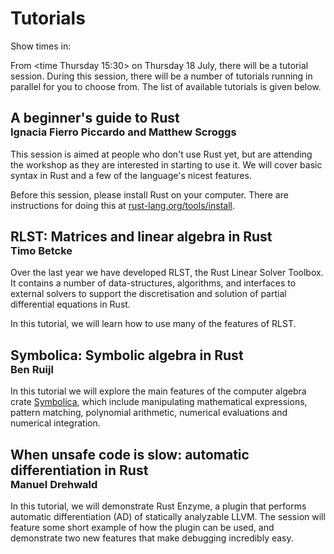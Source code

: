 # Tutorials

Show times in: <timeselector>

From <time Thursday 15:30> on Thursday 18 July, there will be a tutorial session.
During this session, there will be a number of tutorials running in parallel for you to choose
from. The list of available tutorials is given below.

<h2 style='margin-bottom:0px'>A beginner's guide to Rust</h2>
<h3 style='margin-top:0px'>Ignacia Fierro Piccardo and Matthew Scroggs</h3>

This session is aimed at people who don't use Rust yet, but are attending the workshop as they
are interested in starting to use it. We will cover basic syntax in Rust and a few of the language's
nicest features.

Before this session, please install Rust on your computer. There are instructions for doing
this at [rust-lang.org/tools/install](https://www.rust-lang.org/tools/install).

<h2 style='margin-bottom:0px'>RLST: Matrices and linear algebra in Rust</h2>
<h3 style='margin-top:0px'>Timo Betcke</h3>

Over the last year we have developed RLST, the Rust Linear Solver Toolbox. It contains a number of data-structures, algorithms, and interfaces
to external solvers to support the discretisation and solution of partial differential equations in Rust.

In this tutorial, we will learn how to use many of the features of RLST.

<h2 style='margin-bottom:0px'>Symbolica: Symbolic algebra in Rust</h2>
<h3 style='margin-top:0px'>Ben Ruijl</h3>

In this tutorial we will explore the main features of the computer algebra crate [Symbolica](https://crates.io/crates/symbolica), which
include manipulating mathematical expressions, pattern matching, polynomial arithmetic, numerical evaluations and numerical
integration.

<h2 style='margin-bottom:0px'>When unsafe code is slow: automatic differentiation in Rust</h2>
<h3 style='margin-top:0px'>Manuel Drehwald</h3>

In this tutorial, we will demonstrate Rust Enzyme, a plugin that performs automatic differentiation (AD) of statically analyzable LLVM.
The session will feature some short example of how the plugin can be used, and demonstrate two new features that make debugging
incredibly easy.
